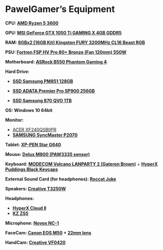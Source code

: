 # **PawelGamer’s Equipment**

**CPU: [AMD Ryzen 5 3600](https://www.x-kom.pl/p/500085-procesor-amd-ryzen-5-amd-ryzen-5-3600.html)**

**GPU: [MSI GeForce GTX 1050 Ti GAMING X 4GB GDDR5](https://www.morele.net/karta-graficzna-msi-geforce-gtx-1050ti-gaming-x-4gb-gddr5-gtx-1050-ti-gaming-x-4g-975434/)**

**RAM: [8GBx2 [16GB Kit] Kingston FURY 3200MHz CL16 Beast RGB](https://www.x-kom.pl/p/667789-pamiec-ram-ddr4-kingston-fury-16gb-2x8gb-3200mhz-cl16-beast-rgb.html)**

**PSU: [Fortron FSP HV Pro 80+ Bronze (Fan 120mm) 550W](https://www.fsplifestyle.com/PROP201003999/)**

**Motherboard: [ ASRock B550 Phantom Gaming 4](https://www.x-kom.pl/p/569381-plyta-glowna-socket-am4-asrock-b550-phantom-gaming-4.html)**

**Hard Drive:**

- **[SSD Samsung PM851 128GB](https://www.morele.net/dysk-ssd-samsung-128-gb-2-5-sata-iii-pm851-128-gb-bulk-mz7te128hmgr-000-646683/)**
- **[SSD ADATA Premier Pro SP900 256GB](https://www.x-kom.pl/p/156108-dysk-ssd-adata-256gb-25-sata-ssd-premier-pro-sp900.html)**

- [**SSD Samsung 870 QVO 1TB**](https://www.x-kom.pl/p/578860-dysk-ssd-samsung-1tb-25-sata-ssd-870-qvo.html)

**OS: Windows 10 64bit** 

**Monitor:** 

- [ACER XF240QSBIIPR](https://www.x-kom.pl/p/577799-monitor-led-24-acer-xf240qsbiipr-czarny.html)
- **[SAMSUNG SyncMaster P2070](https://proline.pl/?p=SAMSUNG+20+P2070)**

**Tablet: [XP-PEN Star G640](https://www.amazon.de/Graphic-Pressure-Digital-Drawing-Teaching/dp/B07CHF31VT?ref_=ast_sto_dp)**

**Mouse: [Delux M800 (PAW3335 sensor)](https://www.aliexpress.com/item/1005001999988122.html?spm=a2g0s.9042311.0.0.57b04c4deliywt)**

**Keyboard: [MODECOM Volcano LANPARTY 2 (Gateron Brown)](https://www.x-kom.pl/p/528847-klawiatura-przewodowa-modecom-volcano-lanparty-2-rgb-gateron-brown.html)** + [**HyperX Puddings Black Keycaps**](https://www.x-kom.pl/p/586884-keycaps-do-klawiatury-hyperx-pbt-pudding-keycap-black.html)

**External Sound Card (for headphones): [Roccat Juke](https://www.x-kom.pl/p/246445-karta-dzwiekowa-roccat-juke-71.html)**

**Speakers: [Creative T3250W](https://www.x-kom.pl/p/212634-glosniki-komputerowe-creative-21-t3250w.html)**

**Headphones:** 

- **[HyperX Cloud II](https://www.x-kom.pl/p/222524-sluchawki-przewodowe-hyperx-cloud-ii-headset-stalowoszare.html)**
- **[KZ ZS5](https://www.aliexpress.com/item/33030315825.html?spm=a2g0s.9042311.0.0.57b04c4deliywt)**

**Microphone: [Novox NC-1](https://audiotop.pl/pl/p/Mikrofon-pojemnosciowy-Novox-NC-1-Czarny-statyw-pop-filtr/2833)**

**FaceCam: [Canon EOS M50](https://www.cyfrowe.pl/aparaty/aparat-cyfrowy-canon-m50-czarny.html) + [22mm lens](https://www.cyfrowe.pl/aparaty/obiektyw-canon-22-mm-f-20-ef-m-stm.html)**

**HandCam: [Creative VF0420](https://www.morele.net/kamera-internetowa-creative-vf0420-142273/)**

